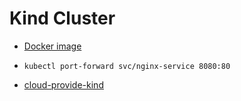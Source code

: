 # Kind Cluster

- [Docker image](https://hub.docker.com/r/kindest/node/tags)

- `kubectl port-forward svc/nginx-service 8080:80`

- [cloud-provide-kind](https://github.com/kubernetes-sigs/cloud-provider-kind?tab=readme-ov-file)
